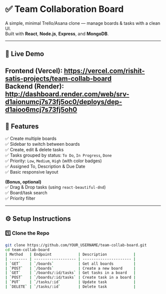 # ✅ Team Collaboration Board

A simple, minimal Trello/Asana clone — manage boards & tasks with a clean UI.  
Built with **React**, **Node.js**, **Express**, and **MongoDB**.

---

## 🚀 Live Demo

**Frontend (Vercel)**: https://vercel.com/rishit-satis-projects/team-collab-board  
**Backend (Render)**: http://dashboard.render.com/web/srv-d1aionumcj7s73fj5oc0/deploys/dep-d1aioo6mcj7s73fj5oh0
---

## 📌 Features

✅ Create multiple boards  
✅ Sidebar to switch between boards  
✅ Create, edit & delete tasks  
✅ Tasks grouped by status: `To Do`, `In Progress`, `Done`  
✅ Priority: `Low`, `Medium`, `High` (with color badges)  
✅ Assigned To, Description & Due Date  
✅ Basic responsive layout

**(Bonus, optional)**  
✅ Drag & Drop tasks (using `react-beautiful-dnd`)  
✅ Board/task search  
✅ Priority filter

---

## ⚙️ Setup Instructions

### 1️⃣ Clone the Repo

```bash
git clone https://github.com/YOUR_USERNAME/team-collab-board.git
cd team-collab-board
| Method   | Endpoint            | Description            |
| -------- | ------------------- | ---------------------- |
| `GET`    | `/boards`           | Get all boards         |
| `POST`   | `/boards`           | Create a new board     |
| `GET`    | `/boards/:id/tasks` | Get tasks in a board   |
| `POST`   | `/boards/:id/tasks` | Create task in a board |
| `PUT`    | `/tasks/:id`        | Update task            |
| `DELETE` | `/tasks/:id`        | Delete task            |

